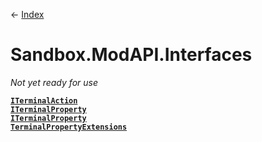 ← [Index](Api-Index)
# Sandbox.ModAPI.Interfaces
_Not yet ready for use_

**[`ITerminalAction`](Sandbox.ModAPI.Interfaces.ITerminalAction)**  
**[`ITerminalProperty`](Sandbox.ModAPI.Interfaces.ITerminalProperty)**  
**[`ITerminalProperty`](Sandbox.ModAPI.Interfaces.ITerminalProperty)**  
**[`TerminalPropertyExtensions`](Sandbox.ModAPI.Interfaces.TerminalPropertyExtensions)**  
